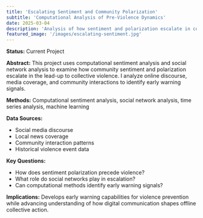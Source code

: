 ```yaml
---
title: 'Escalating Sentiment and Community Polarization'
subtitle: 'Computational Analysis of Pre-Violence Dynamics'
date: 2025-03-04
description: 'Analysis of how sentiment and polarization escalate in communities prior to collective violence events.'
featured_image: '/images/escalating-sentiment.jpg'
---
```


**Status:** Current Project

**Abstract:** This project uses computational sentiment analysis and social network analysis to examine how community sentiment and polarization escalate in the lead-up to collective violence. I analyze online discourse, media coverage, and community interactions to identify early warning signals.

**Methods:** Computational sentiment analysis, social network analysis, time series analysis, machine learning

**Data Sources:**
- Social media discourse
- Local news coverage
- Community interaction patterns
- Historical violence event data

**Key Questions:**
- How does sentiment polarization precede violence?
- What role do social networks play in escalation?
- Can computational methods identify early warning signals?

**Implications:** Develops early warning capabilities for violence prevention while advancing understanding of how digital communication shapes offline collective action.